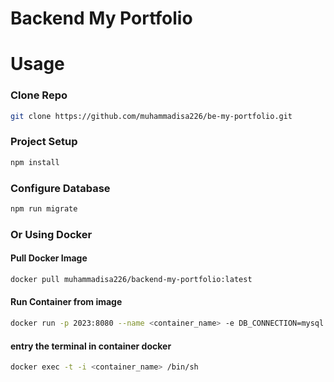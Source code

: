 # Backend My Portfolio

# Usage

### Clone Repo

```sh
git clone https://github.com/muhammadisa226/be-my-portfolio.git
```

### Project Setup

```sh
npm install
```

### Configure Database

```sh
npm run migrate
```

### Or Using Docker

#### Pull Docker Image

```sh
docker pull muhammadisa226/backend-my-portfolio:latest
```

#### Run Container from image

```sh
docker run -p 2023:8080 --name <container_name> -e DB_CONNECTION=mysql -e DB_USERNAME=<db username> -e DB_PASSWORD=<db password> -e DB_HOST=<db_host> -e DB_PORT=<db port> -e DB_DATABASE=<db_name>  -d muhammadisa226/backend-myportfolio:latest
```

#### entry the terminal in container docker

```sh
docker exec -t -i <container_name> /bin/sh
```
